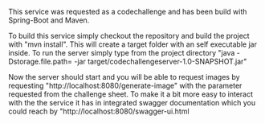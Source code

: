 This service was requested as a codechallenge and has been build with Spring-Boot and Maven.

To build this service simply checkout the repository and build the project with "mvn install".
This will create a target folder with an self executable jar inside. To run the server simply type from the project directory
"java -Dstorage.file.path=<path to your images> -jar target/codechallengeserver-1.0-SNAPSHOT.jar"

Now the server should start and you will be able to request images by requesting "http://localhost:8080/generate-image" with the parameter requested from the challenge sheet. To make it a bit more easy to interact with the the service it has in integrated swagger documentation which you could reach by "http://localhost:8080/swagger-ui.html

